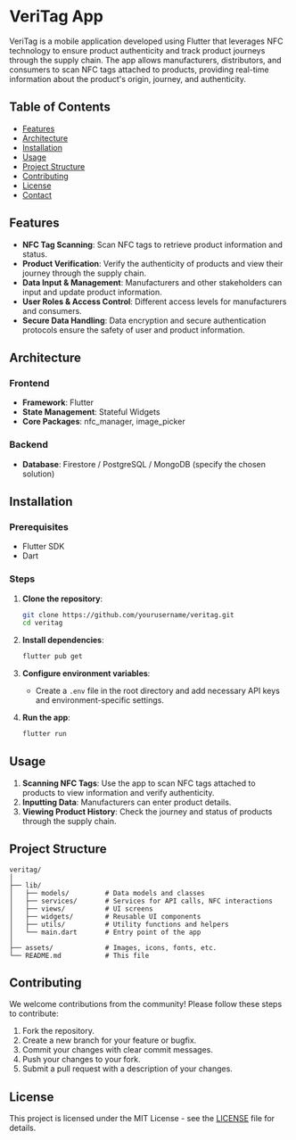 # VeriTag App

VeriTag is a mobile application developed using Flutter that leverages NFC technology to ensure product authenticity and track product journeys through the supply chain. The app allows manufacturers, distributors, and consumers to scan NFC tags attached to products, providing real-time information about the product's origin, journey, and authenticity.

## Table of Contents

- [Features](#features)
- [Architecture](#architecture)
- [Installation](#installation)
- [Usage](#usage)
- [Project Structure](#project-structure)
- [Contributing](#contributing)
- [License](#license)
- [Contact](#contact)

## Features

- **NFC Tag Scanning**: Scan NFC tags to retrieve product information and status.
- **Product Verification**: Verify the authenticity of products and view their journey through the supply chain.
- **Data Input & Management**: Manufacturers and other stakeholders can input and update product information.
- **User Roles & Access Control**: Different access levels for manufacturers and consumers.
- **Secure Data Handling**: Data encryption and secure authentication protocols ensure the safety of user and product information.

## Architecture

### Frontend
- **Framework**: Flutter
- **State Management**: Stateful Widgets
- **Core Packages**: nfc_manager, image_picker

### Backend
- **Database**: Firestore / PostgreSQL / MongoDB (specify the chosen solution)

## Installation

### Prerequisites

- Flutter SDK
- Dart

### Steps

1. **Clone the repository**:
   ```sh
   git clone https://github.com/yourusername/veritag.git
   cd veritag
   ```

2. **Install dependencies**:
   ```sh
   flutter pub get
   ```

3. **Configure environment variables**:
    - Create a `.env` file in the root directory and add necessary API keys and environment-specific settings.

4. **Run the app**:
   ```sh
   flutter run
   ```

## Usage

1. **Scanning NFC Tags**: Use the app to scan NFC tags attached to products to view information and verify authenticity.
2. **Inputting Data**: Manufacturers can enter product details.
3. **Viewing Product History**: Check the journey and status of products through the supply chain.

## Project Structure

```
veritag/
│
├── lib/
│   ├── models/         # Data models and classes
│   ├── services/       # Services for API calls, NFC interactions
│   ├── views/          # UI screens
│   ├── widgets/        # Reusable UI components
│   ├── utils/          # Utility functions and helpers
│   └── main.dart       # Entry point of the app
│
├── assets/             # Images, icons, fonts, etc.
└── README.md           # This file
```

## Contributing

We welcome contributions from the community! Please follow these steps to contribute:

1. Fork the repository.
2. Create a new branch for your feature or bugfix.
3. Commit your changes with clear commit messages.
4. Push your changes to your fork.
5. Submit a pull request with a description of your changes.

## License

This project is licensed under the MIT License - see the [LICENSE](LICENSE) file for details.